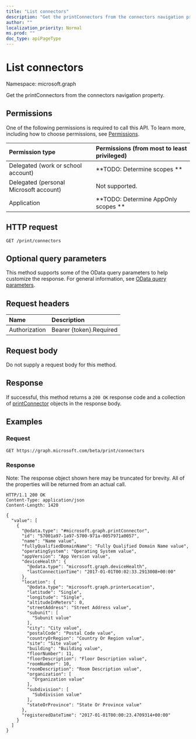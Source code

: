 ```yaml
---
title: "List connectors"
description: "Get the printConnectors from the connectors navigation property."
author: ""
localization_priority: Normal
ms.prod: ""
doc_type: apiPageType
---
```


# List connectors

Namespace: microsoft.graph

Get the printConnectors from the connectors navigation property.

## Permissions
One of the following permissions is required to call this API. To learn more, including how to choose permissions, see [Permissions](/concepts/permissions-reference.md).

|Permission type|Permissions (from most to least privileged)|
|:---|:---|
|Delegated (work or school account)|**TODO: Determine scopes **|
|Delegated (personal Microsoft account)|Not supported.|
|Application|**TODO: Determine AppOnly scopes **|

## HTTP request
<!-- {
  "blockType": "ignored"
}
-->
``` http
GET /print/connectors
```

## Optional query parameters
This method supports some of the OData query parameters to help customize the response. For general information, see [OData query parameters](/graph/query-parameters).

## Request headers
|Name|Description|
|:---|:---|
|Authorization|Bearer {token}.Required|

## Request body
Do not supply a request body for this method.

## Response
If successful, this method returns a `200 OK` response code and a collection of [printConnector](../resources/printconnector.md) objects in the response body.

## Examples

### Request
<!-- {
  "blockType": "request",
  "name": "get_printconnector"
}
-->
``` http
GET https://graph.microsoft.com/beta/print/connectors
```

### Response
Note: The response object shown here may be truncated for brevity. All of the properties will be returned from an actual call.
<!-- {
  "blockType": "response",
  "truncated": true,
  "@odata.type": "collection(microsoft.graph.printconnector)"
}
-->
``` http
HTTP/1.1 200 OK
Content-Type: application/json
Content-Length: 1420

{
  "value": [
    {
      "@odata.type": "#microsoft.graph.printConnector",
      "id": "57001a97-1a97-5700-971a-0057971a0057",
      "name": "Name value",
      "fullyQualifiedDomainName": "Fully Qualified Domain Name value",
      "operatingSystem": "Operating System value",
      "appVersion": "App Version value",
      "deviceHealth": {
        "@odata.type": "microsoft.graph.deviceHealth",
        "lastConnectionTime": "2017-01-01T00:02:33.2913008+00:00"
      },
      "location": {
        "@odata.type": "microsoft.graph.printerLocation",
        "latitude": "Single",
        "longitude": "Single",
        "altitudeInMeters": 0,
        "streetAddress": "Street Address value",
        "subunit": [
          "Subunit value"
        ],
        "city": "City value",
        "postalCode": "Postal Code value",
        "countryOrRegion": "Country Or Region value",
        "site": "Site value",
        "building": "Building value",
        "floorNumber": 11,
        "floorDescription": "Floor Description value",
        "roomNumber": 10,
        "roomDescription": "Room Description value",
        "organization": [
          "Organization value"
        ],
        "subdivision": [
          "Subdivision value"
        ],
        "stateOrProvince": "State Or Province value"
      },
      "registeredDateTime": "2017-01-01T00:00:23.4709314+00:00"
    }
  ]
}
```

